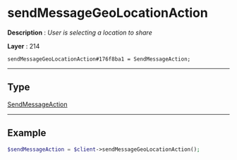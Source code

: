 # sendMessageGeoLocationAction

**Description** : *User is selecting a location to share*

**Layer** : 214

```tl
sendMessageGeoLocationAction#176f8ba1 = SendMessageAction;
```

---

## Type

[SendMessageAction](type/SendMessageAction)

---

## Example

```php
$sendMessageAction = $client->sendMessageGeoLocationAction();
```